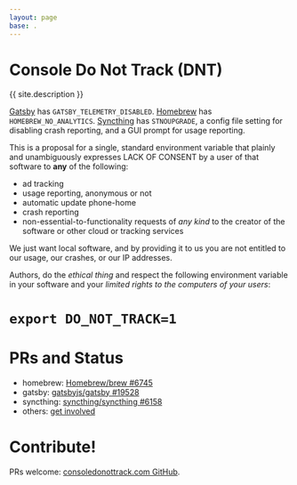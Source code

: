 ```yaml
---
layout: page
base: .
---
```


# Console Do Not Track (DNT)

{{ site.description }}

[Gatsby](https://www.gatsbyjs.org/) has `GATSBY_TELEMETRY_DISABLED`.
[Homebrew](https://brew.sh/) has `HOMEBREW_NO_ANALYTICS`.
[Syncthing](https://syncthing.net/) has `STNOUPGRADE`, a config file setting
for disabling crash reporting, and a GUI prompt for usage reporting.  <!--
Etcher has... well,
[nothing](https://github.com/balena-io/etcher/issues/2057). -->

This is a proposal for a single, standard environment variable that plainly
and unambiguously expresses LACK OF CONSENT by a user of that software to
**any** of the following:

* ad tracking
* usage reporting, anonymous or not
* automatic update phone-home
* crash reporting
* non-essential-to-functionality requests of *any kind* to the creator of
  the software or other cloud or tracking services

We just want local software, and by providing it to us you are not entitled
to our usage, our crashes, or our IP addresses.

Authors, do the *ethical thing* and respect the following environment
variable in your software and your *limited rights to the computers of your
users*:

<div class="card card-body bg-light text-center shadow-lg p-3 mb-5 bg-white rounded">
    <h1><code>export DO_NOT_TRACK=1</code></h1>
</div>


# PRs and Status

* homebrew: [Homebrew/brew
  #6745](https://github.com/Homebrew/brew/pull/6745)
* gatsby: [gatsbyjs/gatsby
  #19528](https://github.com/gatsbyjs/gatsby/pull/19528)
* syncthing: [syncthing/syncthing
  #6158](https://github.com/syncthing/syncthing/pull/6158)
* others: [get
  involved](https://github.com/sneak/consoledonottrack.com/pulls)

# Contribute!

PRs welcome:  [consoledonottrack.com GitHub](https://github.com/sneak/consoledonottrack.com).
